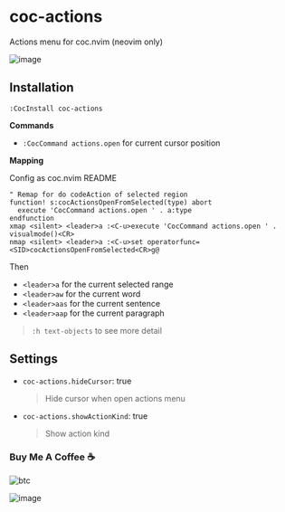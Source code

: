 # coc-actions

Actions menu for coc.nvim (neovim only)

![image](https://user-images.githubusercontent.com/5492542/71774253-78717700-2fa6-11ea-9629-1e88d0b5114e.png)

## Installation

`:CocInstall coc-actions`

**Commands**

- `:CocCommand actions.open` for current cursor position

**Mapping**

Config as coc.nvim README

``` vim
" Remap for do codeAction of selected region
function! s:cocActionsOpenFromSelected(type) abort
  execute 'CocCommand actions.open ' . a:type
endfunction
xmap <silent> <leader>a :<C-u>execute 'CocCommand actions.open ' . visualmode()<CR>
nmap <silent> <leader>a :<C-u>set operatorfunc=<SID>cocActionsOpenFromSelected<CR>g@
```

Then

- `<leader>a` for the current selected range
- `<leader>aw` for the current word
- `<leader>aas` for the current sentence
- `<leader>aap` for the current paragraph

> `:h text-objects` to see more detail

## Settings

- `coc-actions.hideCursor`: true
  > Hide cursor when open actions menu
- `coc-actions.showActionKind`: true
  > Show action kind

### Buy Me A Coffee ☕️

![btc](https://img.shields.io/keybase/btc/iamcco.svg?style=popout-square)

![image](https://user-images.githubusercontent.com/5492542/42771079-962216b0-8958-11e8-81c0-520363ce1059.png)
